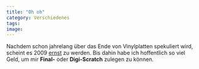 ```yaml
---
title: "Oh oh"
category: Verschiedenes
tags: 
image: 
---
```


Nachdem schon jahrelang über das Ende von Vinylplatten spekuliert wird, scheint es 2009 [ernst](http://jymixradio.nwnchat.com/nuke2/html/modules.php?name=News&file=article&sid=4) zu werden. Bis dahin habe ich hoffentlich so viel Geld, um mir **Final-** oder **Digi-Scratch** zulegen zu können.

